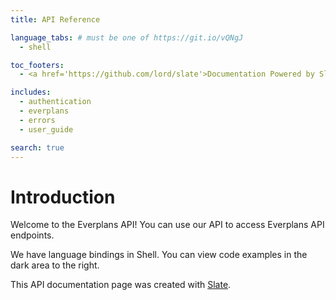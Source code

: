 ```yaml
---
title: API Reference

language_tabs: # must be one of https://git.io/vQNgJ
  - shell

toc_footers:
  - <a href='https://github.com/lord/slate'>Documentation Powered by Slate</a>

includes:
  - authentication
  - everplans
  - errors
  - user_guide

search: true
---
```


# Introduction

Welcome to the Everplans API! You can use our API to access Everplans API endpoints.

We have language bindings in Shell. You can view code examples in the dark area to the right.

This API documentation page was created with [Slate](https://github.com/lord/slate).

